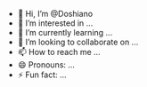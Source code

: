 - 👋 Hi, I’m @Doshiano
- 👀 I’m interested in ...
- 🌱 I’m currently learning ...
- 💞️ I’m looking to collaborate on ...
- 📫 How to reach me ...
- 😄 Pronouns: ...
- ⚡ Fun fact: ...

<!---
Doshiano/Doshiano is a ✨ special ✨ repository because its `README.md` (this file) appears on your GitHub profile.
You can click the Preview link to take a look at your changes.
--->
